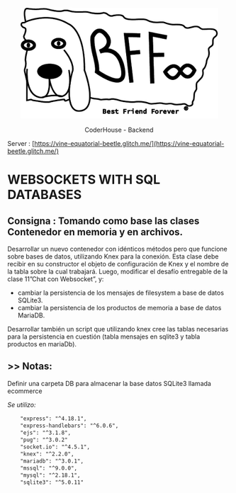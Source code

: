 <p align="center">
  <p align="center">    
    <img src="https://github.com/JesusRamirezGamarra/CoderHouse_ReactJS/blob/Desafio-07/public/images/Logo_Negro.png" alt="BFFs" height="250">    
  </p>
  <p align="center">
       CoderHouse - Backend
  </p>
</p>

Server : 
[https://vine-equatorial-beetle.glitch.me/](https://vine-equatorial-beetle.glitch.me/)

# WEBSOCKETS WITH SQL DATABASES

## Consigna : Tomando como base las clases Contenedor en memoria y en archivos. 

Desarrollar un nuevo contenedor con idénticos métodos pero que funcione sobre bases de datos, utilizando Knex para la conexión. Esta clase debe recibir en su constructor el objeto de configuración de Knex y el nombre de la tabla sobre la cual trabajará. Luego, modificar el desafío entregable de la clase 11”Chat con Websocket”, y:


* cambiar la persistencia de los mensajes de filesystem a base de datos SQLite3.
* cambiar la persistencia de los productos de memoria a base de datos MariaDB.

Desarrollar también un script que utilizando knex cree las tablas necesarias para la persistencia en cuestión (tabla mensajes en sqlite3 y tabla productos en mariaDb).

## >> Notas:
Definir una carpeta DB para almacenar la base datos SQLite3 llamada ecommerce

_Se utilizo:_
```
    "express": "^4.18.1",
    "express-handlebars": "^6.0.6",
    "ejs": "^3.1.8",
    "pug": "^3.0.2"
    "socket.io": "^4.5.1",
    "knex": "^2.2.0",
    "mariadb": "^3.0.1",
    "mssql": "^9.0.0",
    "mysql": "^2.18.1",
    "sqlite3": "^5.0.11"    
```